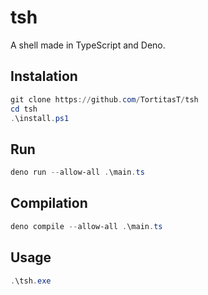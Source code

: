 # tsh
A shell made in TypeScript and Deno.

## Instalation
```ps1
git clone https://github.com/TortitasT/tsh
cd tsh
.\install.ps1
```

## Run
```ps1
deno run --allow-all .\main.ts
```

## Compilation
```ps1
deno compile --allow-all .\main.ts
```

## Usage
```ps1
.\tsh.exe
```